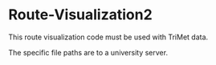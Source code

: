 # Route-Visualization2

This route visualization code must be used with TriMet data. 

The specific file paths are to a university server. 
